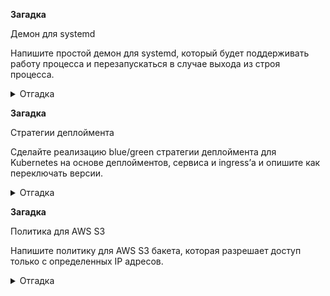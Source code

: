 **Загадка**

Демон для systemd

Напишите простой демон для systemd, который будет поддерживать работу процесса и перезапускаться в случае выхода из строя процесса.

<details>
  <summary>Отгадка</summary>
  Будем делать всё очень минималистично, но так, чтобы нескучно. Для минимализма сервисом будет netcat, пишущий в локальный файл:
  
  ```bash
  netcat -4 -l 3333 >> /tmp/dump
  ```
  А для веселья будем проверять non-privileged services, которые завезли в systemd 239. Нужно же когда-нибудь это попробовать.
  Создадим директорию и юнит-файл:
  ```bash
onboard@dceu0858:~$ mkdir -p .config/systemd/user/
onboard@dceu0858:~$ cat >.config/systemd/user/mytest.service
[Unit]
Description="A test service"

[Service]
ExecStart=/bin/sh -c '/usr/bin/netcat -4 -l 3333 >> /tmp/dump'
Type=simple
Restart=always
```
Небольшие пояснения. Сознательно опущены After, Requres и прочее. /bin/sh вызывается для того, чтобы наш редирект в файл работал. По умолчанию systemd не запускает никакого командного интерпретатора, а просто передаёт всё, что после имени бинарника, в качестве параметров. Type=simple потому, что sh умрёт вслед за netcat'ом, поскольку ему будет больше нечего делать. Ну, и Restart=always будет перезапускать сервис всегда, даже если exit code == 0.

Скажем, что systemd-userd для моего пользователя должен стартовать вместе с системой, иначе сервис умрёт при выходе пользователя из системы:
```bash
onboard@dceu0858:~$ sudo loginctl enable-linger onboard
```
Загрузим новые юниты:
```bash
onboard@dceu0858:~$ systemctl --user daemon-reload
```
Запустим, проверим статус:
```bash
onboard@dceu0858:~$ systemctl --user start mytest
onboard@dceu0858:~$ systemctl --user status mytest
● mytest.service - "A test service"
     Loaded: loaded (/home/onboard/.config/systemd/user/mytest.service; static; vendor preset: enabled)
     Active: active (running) since Thu 2021-04-15 10:21:57 CEST; 4s ago
   Main PID: 24886 (sh)
     CGroup: /user.slice/user-1000.slice/user@1000.service/mytest.service
             ├─24886 /bin/sh -c /usr/bin/netcat -4 -l 3333 >> /tmp/dump
             └─24887 /usr/bin/netcat -4 -l 3333

Apr 15 10:21:57 dceu0858 systemd[24709]: Started "A test service".
```

Убъём процесс и посмотрим, перезапустился ли он:
```bash
onboard@dceu0858:~$ kill 24887
onboard@dceu0858:~$ systemctl --user status mytest
● mytest.service - "A test service"
     Loaded: loaded (/home/onboard/.config/systemd/user/mytest.service; static; vendor preset: enabled)
     Active: active (running) since Thu 2021-04-15 10:22:27 CEST; 2s ago
   Main PID: 24890 (sh)
     CGroup: /user.slice/user-1000.slice/user@1000.service/mytest.service
             ├─24890 /bin/sh -c /usr/bin/netcat -4 -l 3333 >> /tmp/dump
             └─24891 /usr/bin/netcat -4 -l 3333

Apr 15 10:22:27 dceu0858 systemd[24709]: mytest.service: Scheduled restart job, restart counter is at 1.
Apr 15 10:22:27 dceu0858 systemd[24709]: Stopped "A test service".
Apr 15 10:22:27 dceu0858 systemd[24709]: Started "A test service".
```
Всё работает ровно как и заказано.
</details>


**Загадка**

Стратегии деплоймента

Сделайте реализацию blue/green стратегии деплоймента для Kubernetes на основе деплойментов, сервиса и ingress’а и опишите как переключать версии.


<details>
  <summary>Отгадка</summary>

В качестве примера приложений возьмём просто Apache двух разных версий.
Репликасет с Apache 2.4.41:
```bash
$ curl https://raw.githubusercontent.com/Gutttlt/kube-play/main/blue-green-deploy-v1.yaml
# V1: httpd 2.4.41
apiVersion: apps/v1
kind: Deployment
metadata:
  name: app-v1
spec:
  selector:
    matchLabels:
      app: app-v1
  replicas: 2
  template:
    metadata:
      labels:
        app: app-v1
    spec:
      containers:
        - name: app-v1
          image: docker.io/library/httpd:2.4.41
          ports:
            - containerPort: 80
```

То же, но с Apache 2.4.46:
```bash
$ curl https://raw.githubusercontent.com/Gutttlt/kube-play/main/blue-green-deploy-v2.yaml
# V2: httpd 2.4.46
apiVersion: apps/v1
kind: Deployment
metadata:
  name: app-v2
spec:
  selector:
    matchLabels:
      app: app-v2
  replicas: 2
  template:
    metadata:
      labels:
        app: app-v2
    spec:
      containers:
        - name: app-v2
          image: docker.io/library/httpd:2.4.46
          ports:
            - containerPort: 80
```

Применим оба:
```bash
$ kubectl apply -f https://raw.githubusercontent.com/Gutttlt/kube-play/main/blue-green-deploy-v1.yaml
deployment.apps/app-v1 created
$ kubectl apply -f https://raw.githubusercontent.com/Gutttlt/kube-play/main/blue-green-deploy-v2.yaml
deployment.apps/app-v2 created
```

Убедимся, что всё поднялось (ну, или ещё поднимается, слишком поздно заметил):
```bash
$ kubectl get rs,pods
NAME                                DESIRED   CURRENT   READY   AGE
replicaset.apps/app-v1-5d5dfcc7b    2         2         0       10s
replicaset.apps/app-v2-7c97464cdf   2         2         0       6s

NAME                          READY   STATUS              RESTARTS   AGE
pod/app-v1-5d5dfcc7b-88dnf    0/1     ContainerCreating   0          10s
pod/app-v1-5d5dfcc7b-rlpwh    0/1     ContainerCreating   0          10s
pod/app-v2-7c97464cdf-lvck4   0/1     ContainerCreating   0          6s
pod/app-v2-7c97464cdf-rbp8b   0/1     ContainerCreating   0          6s
```

Далее можно пойти двумя путями: сделать сервис, который будем переключать между репликасетами, или же несколько сервисов, и переключать между ними будем на уровне трафик-менеджера. Из текста задания неясно, каким именно способом это должно быть реализовано, поэтому выбираем любой разумный. В данном случае будем переключать в сервисе (хотя вариант с переключением в ингрессе почему-то кажется более правильным).

Оределим сервис, посылающий на первую версию приложения:
```bash
$ curl https://raw.githubusercontent.com/Gutttlt/kube-play/main/blue-green-deploy-service.yaml
# A service
apiVersion: v1
kind: Service
metadata:
  name: service
spec:
  selector:
    app: app-v1
  ports:
    - protocol: TCP
      port: 80
      targetPort: 80
```

Применим и убедимся, что он живой:
```bash
$ kubectl apply -f https://raw.githubusercontent.com/Gutttlt/kube-play/main/blue-green-deploy-service.yaml
service/service created
$ kubectl get services
NAME         TYPE        CLUSTER-IP      EXTERNAL-IP   PORT(S)   AGE
kubernetes   ClusterIP   10.96.0.1       <none>        443/TCP   53s
service      ClusterIP   10.96.163.180   <none>        80/TCP    6s
```
Теперь посмотрим, куда же он нас в действительности посылает:
```bash
$ curl -sD - http://10.96.163.180 | grep Apache
Server: Apache/2.4.41 (Unix)
```
Отлично, а теперь поменяем версию приложения на v2 (которая с Apache 2.4.46) и применим изменения:
```bash
$ curl -s  https://raw.githubusercontent.com/Gutttlt/kube-play/main/blue-green-deploy-service.yaml | sed -e 's/app-v1/app-v2/' | kubectl apply -f -
service/service configured
```
Куда нас теперь посылают?
```bash
$ curl -sD - http://10.96.163.180 | grep Apache
Server: Apache/2.4.46 (Unix)
```
Именно, в 2.4.46, как мы и хотели. Старые поды при этом живут, поскольку мы не просили их убивать. Потом можно убрать с помощью kubectl delete -f ...

Теперь убедимся, что у нас крутится какой-нибудь ингресс-контроллер:
```bash
$ kubectl get pods --namespace=kube-system | grep ingress
nginx-ingress-controller-6fc5bcc8c9-czkwf   0/1     Running   0          28s
```
Определим, что хотим отправить /app на наш сервис:
```bash
$ curl  https://raw.githubusercontent.com/Gutttlt/kube-play/main/blue-green-deploy-ingress.yaml
apiVersion: networking.k8s.io/v1beta1
kind: Ingress
metadata:
  name: app-ingress
  annotations: 
    nginx.ingress.kubernetes.io/rewrite-target: /
spec:
  rules:
    - http:
        paths:
        - path: /app
          backend:
            serviceName: service
            servicePort: 80
```

Применим, насладимся:
```bash
$ kubectl apply -f  https://raw.githubusercontent.com/Gutttlt/kube-play/main/blue-green-deploy-ingress.yaml
ingress.networking.k8s.io/app-ingress created

$ kubectl get ingress
NAME          HOSTS   ADDRESS       PORTS   AGE
app-ingress   *       172.17.0.30   80      17m

$ curl http://172.17.0.30/app 
<html><body><h1>It works!</h1></body></html>
```
</details>


**Загадка**

Политика для AWS S3

Напишите политику для AWS S3 бакета, которая разрешает доступ только с определенных IP адресов.

<details>
  <summary>Отгадка</summary>
Вот полиси, разрешающая GetObject из сети DO, в которой крутится ваш веб-сайт, с одной из моих VPS, а также разрешающая всё моему AWS-пользователю в этом аккаунте:
 
 ```json
{
    "Version": "2012-10-17",
    "Id": "DIGITALOCEAN-107-170-0-0",
    "Statement": [
        {
            "Sid": "AllowS3GetObjectDO",
            "Effect": "Allow",
            "Principal": "*",
            "Action": "s3:GetObject",
            "Resource": [
                "arn:aws:s3:::yarospa-test",
                "arn:aws:s3:::yarospa-test/*"
            ],
            "Condition": {
                "IpAddress": {
                    "aws:SourceIp": [
                        "107.170.0.0/17",
                        "95.142.47.157/24"
                    ]
                }
            }
        },
        {
            "Sid": "AllowOwnerS3",
            "Effect": "Allow",
            "Principal": {
                "AWS": "arn:aws:iam::607905336588:user/yarospa_y"
            },
            "Action": "s3:*",
            "Resource": [
                "arn:aws:s3:::yarospa-test",
                "arn:aws:s3:::yarospa-test/*"
            ]
        }
    ]
}
  
  По умолчанию запрещено всё, что не разрешено, поэтому явный Deny не нужен. А вот явный Allow для пользователя нужен, иначе текующий пользователь не сможет вообще ничего делать с бакетом, и даже для последующего редактирования полиси нужно заходить под root'ом данного аккаунта.
  
  ```
  Проверяем с машины с IP-адресом из списка разрешённых:
  ```bash
  gutt@v138312:~$ curl   https://yarospa-test.s3.eu-central-1.amazonaws.com/hi.txt
  Hi! :-)
  ```bash
   А теперь с какой-нибудь другой:
  ```bash
 [gutt@berega ~]$ curl   https://yarospa-test.s3.eu-central-1.amazonaws.com/hi.txt
<?xml version="1.0" encoding="UTF-8"?>
<Error><Code>AccessDenied</Code><Message>Access Denied</Message><RequestId>JX96D4MF7JNG14VY</RequestId><HostId>nNWEWO452bUJmGWM2lRQMRhn/foHpnjZX/kcwldkkXpWozfvr6kDxk7mOr/7ZgdGV/ZRpDHCXD4=</HostId></Error>
  ```bash
  
  
  https://yarospa-test.s3.eu-central-1.amazonaws.com/hi.txt
</details>
